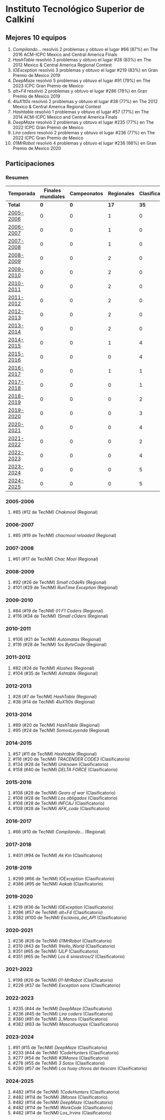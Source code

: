 ---
---

# Instituto Tecnológico Superior de Calkiní

## Mejores 10 equipos

1. _Compilando..._ resolvió 2 problemas y obtuvo el lugar #66 (87%) en The 2016 ACM-ICPC Mexico and Central America Finals
1. _HashTable_ resolvió 3 problemas y obtuvo el lugar #28 (83%) en The 2012 Mexico & Central America Regional Contest
1. _IOException_ resolvió 3 problemas y obtuvo el lugar #219 (83%) en Gran Premio de Mexico 2019
1. _DeepMaze_ resolvió 5 problemas y obtuvo el lugar #91 (79%) en The 2023 ICPC Gran Premio de Mexico
1. _alt+F4_ resolvió 2 problemas y obtuvo el lugar #286 (78%) en Gran Premio de Mexico 2019
1. _4luX1t0s_ resolvió 2 problemas y obtuvo el lugar #38 (77%) en The 2012 Mexico & Central America Regional Contest
1. _Hashtable_ resolvió 1 problemas y obtuvo el lugar #57 (77%) en The 2014 ACM-ICPC Mexico and Central America Finals
1. _DeepMaze_ resolvió 2 problemas y obtuvo el lugar #235 (77%) en The 2022 ICPC Gran Premio de Mexico
1. _Lira coders_ resolvió 2 problemas y obtuvo el lugar #236 (77%) en The 2022 ICPC Gran Premio de Mexico
1. _01MrRobot_ resolvió 4 problemas y obtuvo el lugar #236 (66%) en Gran Premio de Mexico 2020

## Participaciones

### Resumen

| Temporada | Finales mundiales | Campeonatos | Regionales | Clasificatorios | Equipos |
| --- | --- | --- | --- | --- | --- |
| **Total** | **0** | **0** | **17** | **35** | **50** |
| [2005-2006](#2005-2006) | 0 | 0 | 1 | 0 | 1 |
| [2006-2007](#2006-2007) | 0 | 0 | 1 | 0 | 1 |
| [2007-2008](#2007-2008) | 0 | 0 | 1 | 0 | 1 |
| [2008-2009](#2008-2009) | 0 | 0 | 2 | 0 | 2 |
| [2009-2010](#2009-2010) | 0 | 0 | 2 | 0 | 2 |
| [2010-2011](#2010-2011) | 0 | 0 | 2 | 0 | 2 |
| [2011-2012](#2011-2012) | 0 | 0 | 2 | 0 | 2 |
| [2012-2013](#2012-2013) | 0 | 0 | 2 | 0 | 2 |
| [2013-2014](#2013-2014) | 0 | 0 | 2 | 0 | 2 |
| [2014-2015](#2014-2015) | 0 | 0 | 1 | 4 | 4 |
| [2015-2016](#2015-2016) | 0 | 0 | 0 | 4 | 4 |
| [2016-2017](#2016-2017) | 0 | 0 | 1 | 1 | 1 |
| [2017-2018](#2017-2018) | 0 | 0 | 0 | 1 | 1 |
| [2018-2019](#2018-2019) | 0 | 0 | 0 | 2 | 2 |
| [2019-2020](#2019-2020) | 0 | 0 | 0 | 3 | 3 |
| [2020-2021](#2020-2021) | 0 | 0 | 0 | 4 | 4 |
| [2021-2022](#2021-2022) | 0 | 0 | 0 | 2 | 2 |
| [2022-2023](#2022-2023) | 0 | 0 | 0 | 4 | 4 |
| [2023-2024](#2023-2024) | 0 | 0 | 0 | 5 | 5 |
| [2024-2025](#2024-2025) | 0 | 0 | 0 | 5 | 5 |

### 2005-2006

1. #85 (#12 de TecNM) _Chakmool_ (Regional)

### 2006-2007

1. #85 (#19 de TecNM) _chacmool reloaded_ (Regional)

### 2007-2008

1. #61 (#17 de TecNM) _Chac Mool_ (Regional)

### 2008-2009

1. #92 (#26 de TecNM) _Small cOdeRs_ (Regional)
1. #101 (#29 de TecNM) _RunTime Exception_ (Regional)

### 2009-2010

1. #84 (#19 de TecNM) _01 F1 Coders_ (Regional)
1. #116 (#34 de TecNM) _1Small cOders_ (Regional)

### 2010-2011

1. #106 (#21 de TecNM) _Autómatas_ (Regional)
1. #116 (#28 de TecNM) _1os ByteCode_ (Regional)

### 2011-2012

1. #82 (#24 de TecNM) _Alushes_ (Regional)
1. #104 (#35 de TecNM) _Ashtable_ (Regional)

### 2012-2013

1. #28 (#7 de TecNM) _HashTable_ (Regional)
1. #38 (#14 de TecNM) _4luX1t0s_ (Regional)

### 2013-2014

1. #89 (#20 de TecNM) _HashTable_ (Regional)
1. #95 (#24 de TecNM) _SomosLeyenda_ (Regional)

### 2014-2015

1. #57 (#11 de TecNM) _Hashtable_ (Regional)
1. #116 (#20 de TecNM) _TRACENDER CODE3_ (Clasificatorio)
1. #134 (#28 de TecNM) _Unknown_ (Clasificatorio)
1. #158 (#40 de TecNM) _DELTA FORCE_ (Clasificatorio)

### 2015-2016

1. #108 (#28 de TecNM) _Gears of war_ (Clasificatorio)
1. #108 (#28 de TecNM) _Los obligados_ (Clasificatorio)
1. #108 (#28 de TecNM) _INFCAJ_ (Clasificatorio)
1. #108 (#28 de TecNM) _AFK_code_ (Clasificatorio)

### 2016-2017

1. #66 (#10 de TecNM) _Compilando..._ (Regional)

### 2017-2018

1. #401 (#94 de TecNM) _Ak Kin_ (Clasificatorio)

### 2018-2019

1. #299 (#66 de TecNM) _IOException_ (Clasificatorio)
1. #386 (#95 de TecNM) _Aakab_ (Clasificatorio)

### 2019-2020

1. #219 (#36 de TecNM) _IOException_ (Clasificatorio)
1. #286 (#57 de TecNM) _alt+F4_ (Clasificatorio)
1. #382 (#100 de TecNM) _Esclavos_del_API_ (Clasificatorio)

### 2020-2021

1. #236 (#26 de TecNM) _01MrRobot_ (Clasificatorio)
1. #310 (#43 de TecNM) _1Hello_World_ (Clasificatorio)
1. #351 (#65 de TecNM) _1JLP_ (Clasificatorio)
1. #351 (#65 de TecNM) _Los 6 siniestros/2_ (Clasificatorio)

### 2021-2022

1. #198 (#26 de TecNM) _01-MrRobot_ (Clasificatorio)
1. #226 (#37 de TecNM) _Exception sons_ (Clasificatorio)

### 2022-2023

1. #235 (#44 de TecNM) _DeepMaze_ (Clasificatorio)
1. #236 (#45 de TecNM) _Lira coders_ (Clasificatorio)
1. #380 (#81 de TecNM) _3_Monos_ (Clasificatorio)
1. #382 (#83 de TecNM) _Mascahuayas_ (Clasificatorio)

### 2023-2024

1. #91 (#15 de TecNM) _DeepMaze_ (Clasificatorio)
1. #233 (#44 de TecNM) _1CodeHunters_ (Clasificatorio)
1. #277 (#54 de TecNM) _#3Monos_ (Clasificatorio)
1. #278 (#55 de TecNM) _3 Sotox_ (Clasificatorio)
1. #280 (#57 de TecNM) _Los huay chivos del itescam_ (Clasificatorio)

### 2024-2025

1. #482 (#114 de TecNM) _1CodeHunters_ (Clasificatorio)
1. #482 (#114 de TecNM) _3Monos_ (Clasificatorio)
1. #482 (#114 de TecNM) _DeepMaze_ (Clasificatorio)
1. #482 (#114 de TecNM) _WorkCode_ (Clasificatorio)
1. #482 (#114 de TecNM) _Los_Irvins_ (Clasificatorio)



